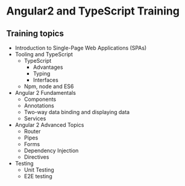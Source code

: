 # Angular2 and TypeScript Training

## Training topics

- Introduction to Single-Page Web Applications (SPAs)
- Tooling and TypeScript
  - TypeScript
    - Advantages
    - Typing
    - Interfaces
  - Npm, node and ES6
- Angular 2 Fundamentals
  - Components
  - Annotations
  - Two-way data binding and displaying data
  - Services
- Angular 2 Advanced Topics
  - Router
  - Pipes
  - Forms
  - Dependency Injection
  - Directives
- Testing
  - Unit Testing
  - E2E testing
  